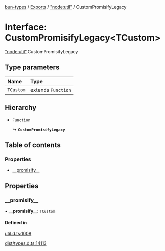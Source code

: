[bun-types](https://github.com/oven-sh/bun-types/blob/master/api-docs/README.md) / [Exports](https://github.com/oven-sh/bun-types/blob/master/api-docs/modules.md) / ["node:util"](https://github.com/oven-sh/bun-types/blob/master/api-docs/modules/node_util_.md) / CustomPromisifyLegacy

# Interface: CustomPromisifyLegacy<TCustom\>

["node:util"](https://github.com/oven-sh/bun-types/blob/master/api-docs/modules/node_util_.md).CustomPromisifyLegacy

## Type parameters

| Name | Type |
| :------ | :------ |
| `TCustom` | extends `Function` |

## Hierarchy

- `Function`

  ↳ **`CustomPromisifyLegacy`**

## Table of contents

### Properties

- [\_\_promisify\_\_](https://github.com/oven-sh/bun-types/blob/master/api-docs/interfaces/node_util_.CustomPromisifyLegacy.md#__promisify__)

## Properties

### \_\_promisify\_\_

• **\_\_promisify\_\_**: `TCustom`

#### Defined in

[util.d.ts:1008](https://github.com/valgaze/bun-types/blob/6f8dbf8/util.d.ts#L1008)

[dist/types.d.ts:14113](https://github.com/valgaze/bun-types/blob/6f8dbf8/dist/types.d.ts#L14113)
